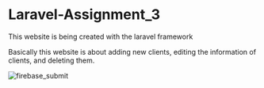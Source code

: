 # Laravel-Assignment_3

This website is being created with the laravel framework

Basically this website is about adding new clients, editing the information of clients, and deleting them.

![firebase_submit](https://github.com/iamgaurabhishek/Laravel-Assignment_3/assets/138291994/a029af11-f75c-4076-b456-c8206384a9aa)
